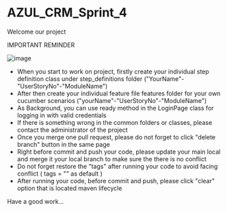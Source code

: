 # AZUL_CRM_Sprint_4


Welcome our project

IMPORTANT REMINDER

![image](https://user-images.githubusercontent.com/105225726/200518153-b2ffb71f-c1cb-4747-aabf-eee0184301b6.png)


  - When you start to work on project, firstly create your individual step definition class under step_definitions folder                                        ("YourName"-"UserStoryNo"-"ModuleName") 
  - After then create your individual feature file features folder for your own cucumber scenarios ("yourName"-"UserStoryNo"-"ModuleName")
  - As Background, you can use ready method in the LoginPage class for logging in with valid credentials
  - If there is something wrong in the common folders or classes, please contact the administrator of the project
  - Once you merge one pull request, please do not forget to click "delete branch" button in the same page
  - Right before commit and push your code, please update your main local and merge it your local branch to make sure the there is no conflict
  - Do not forget restore the "tags" after running your code to avoid facing conflict ( tags = "" as default )
  - After running your code, before commit and push, please click "clear" option that is located maven lifecycle
  
Have a good work...
